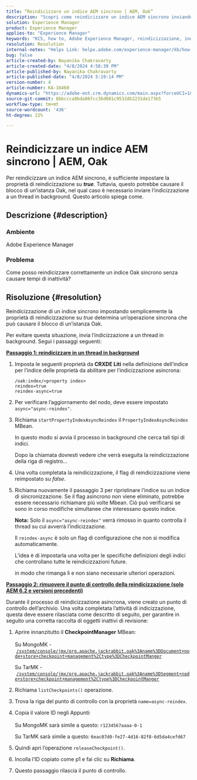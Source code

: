 ```yaml
---
title: “Reindicizzare un indice AEM sincrono | AEM, Oak”
description: "Scopri come reindicizzare un indice AEM sincrono inviando l’indicizzazione a un thread in background."
solution: Experience Manager
product: Experience Manager
applies-to: "Experience Manager"
keywords: "KCS, how to, Adobe Experience Manager, reindicizzazione, indice AEM sincrono, Oak"
resolution: Resolution
internal-notes: "Helpx Link: helpx.adobe.com/experience-manager/kb/how-to-reindex-a-synchronous-AEM-index-AEM-Oak.html"
bug: false
article-created-by: Nayanika Chakravarty
article-created-date: "4/8/2024 4:58:39 PM"
article-published-by: Nayanika Chakravarty
article-published-date: "4/8/2024 5:19:14 PM"
version-number: 4
article-number: KA-16460
dynamics-url: "https://adobe-ent.crm.dynamics.com/main.aspx?forceUCI=1&pagetype=entityrecord&etn=knowledgearticle&id=d4db733c-c9f5-ee11-a1fe-6045bd006295"
source-git-commit: 8bbccca8bda86fcc36d081c9532db2231de173b5
workflow-type: tm+mt
source-wordcount: '436'
ht-degree: 22%

---
```


# Reindicizzare un indice AEM sincrono | AEM, Oak


Per reindicizzare un indice AEM sincrono, è sufficiente impostare la proprietà di reindicizzazione su <b>*true</b>*. Tuttavia, questo potrebbe causare il blocco di un’istanza Oak, nel qual caso è necessario inviare l’indicizzazione a un thread in background. Questo articolo spiega come.

## Descrizione {#description}


### Ambiente

Adobe Experience Manager

### Problema

Come posso reindicizzare correttamente un indice Oak sincrono senza causare tempi di inattività?


## Risoluzione {#resolution}


Reindicizzazione di un indice sincrono impostando semplicemente la proprietà di reindicizzazione su *true* determina un’operazione sincrona che può causare il blocco di un’istanza Oak.

Per evitare questa situazione, invia l’indicizzazione a un thread in background. Segui i passaggi seguenti:

<b><u>Passaggio 1: reindicizzare in un thread in background</u></b>

1. Imposta le seguenti proprietà da <b>CRXDE Liti</b> nella definizione dell’indice per l’indice delle proprietà da abilitare per l’indicizzazione asincrona:<br>


   ```
   /oak:index/<property index>
   reindex=true
   reindex-async=true
   ```


2. Per verificare l’aggiornamento del nodo, deve essere impostato `async="async-reindex"`.
3. Richiama `startPropertyIndexAsyncReindex` il `PropertyIndexAsyncReindex` MBean.<br>


   In questo modo si avvia il processo in background che cerca tali tipi di indici.



   Dopo la chiamata dovresti vedere che verrà eseguita la reindicizzazione della riga di registro...
4. Una volta completata la reindicizzazione, il flag di reindicizzazione viene reimpostato su *false*.
5. Richiama nuovamente il passaggio 3 per ripristinare l’indice su un indice di sincronizzazione. Se il flag asincrono non viene eliminato, potrebbe essere necessario richiamare più volte Mbean. Ciò può verificarsi se sono in corso modifiche simultanee che interessano questo indice.



   <b>Nota:</b> Solo il `async="async-reindex"` verrà rimosso in quanto controlla il thread su cui avverrà l’indicizzazione.

   Il `reindex-async` è solo un flag di configurazione che non si modifica automaticamente.

   L’idea è di impostarla una volta per le specifiche definizioni degli indici che controllano tutte le reindicizzazioni future.

   in modo che rimanga lì e non siano necessarie ulteriori operazioni.


<b><u>Passaggio 2: rimuovere il punto di controllo della reindicizzazione (solo AEM 6.2 e versioni precedenti)</u></b>

Durante il processo di reindicizzazione asincrona, viene creato un punto di controllo dell’archivio.
Una volta completata l’attività di indicizzazione, questa deve essere rilasciata come descritto di seguito, per garantire in seguito una corretta raccolta di oggetti inattivi di revisione:

1. Aprire innanzitutto il <b>CheckpointManager</b> MBean:<br>\
   Su MongoMK - [`/system/console/jmx/org.apache.jackrabbit.oak%3Aname%3DDocument+node+store+checkpoint+management%2Ctype%3DCheckpointManger`](http://localhost:4502/system/console/jmx/org.apache.jackrabbit.oak%3Aname%3DDocument+node+store+checkpoint+management%2Ctype%3DCheckpointManger)

   Su TarMK - [`/system/console/jmx/org.apache.jackrabbit.oak%3Aname%3DSegment+node+store+checkpoint+management%2Ctype%3DCheckpointManger`](http://localhost:4502/system/console/jmx/org.apache.jackrabbit.oak%3Aname%3DSegment+node+store+checkpoint+management%2Ctype%3DCheckpointManger)
2. Richiama `listCheckpoints()` operazione.
3. Trova la riga del punto di controllo con la proprietà `name=async-reindex`.
4. Copia il valore ID negli Appunti:<br>\
   Su MongoMK sarà simile a questo: `r1234567aaaa-0-1`

   Su TarMK sarà simile a questo: `6eac07d0-fe27-4d16-82f8-6d5da4cefd67`
5. Quindi apri l’operazione `releaseCheckpoint()`.
6. Incolla l’ID copiato come p1 e fai clic su <b>Richiama</b>.
7. Questo passaggio rilascia il punto di controllo.

